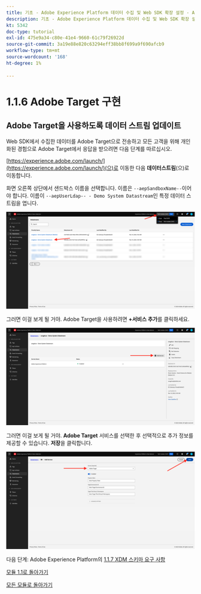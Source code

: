 ```yaml
---
title: 기초 - Adobe Experience Platform 데이터 수집 및 Web SDK 확장 설정 - Adobe Target 구현
description: 기초 - Adobe Experience Platform 데이터 수집 및 Web SDK 확장 설정 - Adobe Target 구현
kt: 5342
doc-type: tutorial
exl-id: 475e9a34-c80e-41e4-9660-61c79f26922d
source-git-commit: 3a19e88e820c63294eff38bb8f699a9f690afcb9
workflow-type: tm+mt
source-wordcount: '168'
ht-degree: 1%

---
```


# 1.1.6 Adobe Target 구현

## Adobe Target을 사용하도록 데이터 스트림 업데이트

Web SDK에서 수집한 데이터를 Adobe Target으로 전송하고 모든 고객을 위해 개인화된 경험으로 Adobe Target에서 응답을 받으려면 다음 단계를 따르십시오.

[https://experience.adobe.com/launch/](https://experience.adobe.com/launch/)(으)로 이동한 다음 **데이터스트림**(으)로 이동합니다.

화면 오른쪽 상단에서 샌드박스 이름을 선택합니다. 이름은 `--aepSandboxName--`이어야 합니다. 이름이 `--aepUserLdap-- - Demo System Datastream`인 특정 데이터 스트림을 엽니다.

![왼쪽 탐색에서 Edge 구성 아이콘을 클릭합니다](./images/edgeconfig1b.png)

그러면 이걸 보게 될 거야. Adobe Target을 사용하려면 **+서비스 추가**&#x200B;를 클릭하세요.

![AEP 디버거](./images/aa2.png)

그러면 이걸 보게 될 거야. **Adobe Target** 서비스를 선택한 후 선택적으로 추가 정보를 제공할 수 있습니다. **저장**&#x200B;을 클릭합니다.

![AEP 디버거](./images/at1.png)

다음 단계: Adobe Experience Platform의 [1.1.7 XDM 스키마 요구 사항](./ex7.md)

[모듈 1.1로 돌아가기](./data-ingestion-launch-web-sdk.md)

[모든 모듈로 돌아가기](./../../../overview.md)
